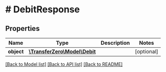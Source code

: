# # DebitResponse

## Properties

Name | Type | Description | Notes
------------ | ------------- | ------------- | -------------
**object** | [**\TransferZero\Model\Debit**](Debit.md) |  | [optional] 

[[Back to Model list]](../../README.md#documentation-for-models) [[Back to API list]](../../README.md#documentation-for-api-endpoints) [[Back to README]](../../README.md)


